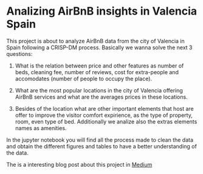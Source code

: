 # Analizing AirBnB insights in Valencia Spain
This project is about to analyze AirBnB data from the city of Valencia in Spain following a CRISP-DM process.
Basically we wanna solve the next 3 questions:

1. What is the relation  between price and other features as number of beds, cleaning fee, number of reviews, cost for extra-people
and accomodates (number of people to occupy the place).

2. What are the most popular locations in the city of Valencia offering AirBnB services and what are the averages prices in these 
locations.

3. Besides of the location what are other important elements that host are offer to improve the visitor comfort expirience, as 
the type of property, room, even type of bed. Additionally we analize also the extras elements names as amenities. 

In the jupyter notebook you will find all the process made to clean the data and obtain the different figures and tables to have 
a better understanding of the data.

The is a interesting blog post about this project in [Medium](https://medium.com/@pdro07/airbnb-insights-in-valencia-spain-f5ad7097232c?sk=1a621acc4b66f4c9319c7db47d7517d3)
